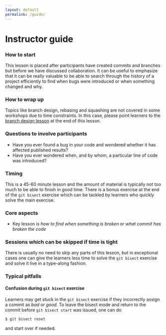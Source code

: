 ```yaml
---
layout: default
permalink: /guide/
---
```


# Instructor guide

### How to start

This lesson is placed after participants have created commits and branches but
before we have discussed collaboration. It can be useful to emphasize that it
can be really valuable to be able to search through the history of a project
efficiently to find when bugs were introduced or when something changed and
why.


### How to wrap up

Topics like branch design, rebasing and squashing are not covered in some
workshops due to time constraints. In this case, please point learners to the
[branch design lesson](https://coderefinery.github.io/git-branch-design/)
at the end of this lesson.


### Questions to involve participants

- Have you ever found a bug in your code and wondered whether it has affected published results?
- Have you ever wondered when, and by whom, a particular line of code was introduced?

### Timing

This is a 45-60 minute lesson and the amount of material is typically
not too much to be able to finish in good time. There is a bonus exercise
at the end of the `git bisect` exercise which can be tackled by learners
who quickly solve the main exercise.


### Core aspects

- Key lesson is *how to find when something is broken or what commit has broken the code*


### Sessions which can be skipped if time is tight

There is usually no need to skip any parts of this lesson, but in exceptional cases
one can give the learners less time to solve the `git bisect` exercise and
solve it live in a type-along fashion.


### Typical pitfalls

#### Confusion during `git bisect` exercise

Learners may get stuck in the `git bisect` exercise if they incorrectly assign a commit
as *bad* or *good*.
To leave the bisect mode and return to the commit before `git bisect start` was issued,
one can do
```shell
$ git bisect reset
```
and start over if needed.
